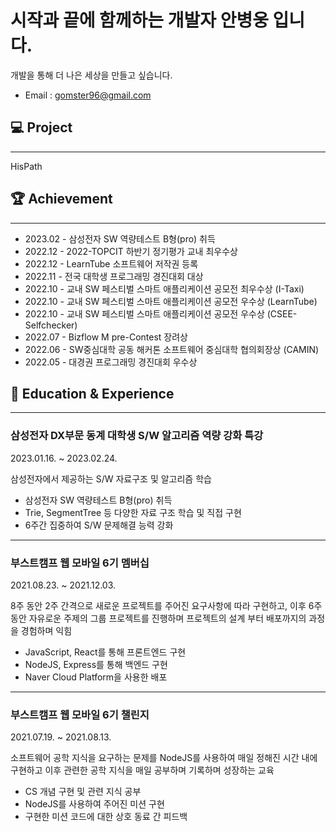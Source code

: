 # 시작과 끝에 함께하는 개발자 안병웅 입니다.
개발을 통해 더 나은 세상을 만들고 싶습니다. 
- Email : gomster96@gmail.com
## 💻 Project
---

HisPath

## 🏆 Achievement

---

- 2023.02 - 삼성전자 SW 역량테스트 B형(pro) 취득
- 2022.12 - 2022-TOPCIT 하반기 정기평가 교내 최우수상
- 2022.12 - LearnTube 소프트웨어 저작권 등록
- 2022.11 - 전국 대학생 프로그래밍 경진대회 대상
- 2022.10 - 교내 SW 페스티벌 스마트 애플리케이션 공모전 최우수상 (I-Taxi)
- 2022.10 - 교내 SW 페스티벌 스마트 애플리케이션 공모전 우수상 (LearnTube)
- 2022.10 - 교내 SW 페스티벌 스마트 애플리케이션 공모전 우수상 (CSEE-Selfchecker)
- 2022.07 - Bizflow M pre-Contest 장려상
- 2022.06 - SW중심대학 공동 해커톤 소프트웨어 중심대학 협의회장상 (CAMIN)
- 2022.05 - 대경권 프로그래밍 경진대회 우수상

## 📄 Education & Experience

---

### 삼성전자 DX부문           동계 대학생 S/W 알고리즘 역량 강화 특강

2023.01.16. ~ 2023.02.24.

삼성전자에서 제공하는 S/W 자료구조 및 알고리즘 학습

- 삼성전자 SW 역량테스트 B형(pro) 취득
- Trie, SegmentTree 등 다양한 자료 구조 학습 및 직접 구현
- 6주간 집중하여 S/W 문제해결 능력 강화

---

### 부스트캠프 웹 모바일      6기 멤버십

2021.08.23. ~ 2021.12.03.

8주 동안 2주 간격으로 새로운 프로젝트를 주어진 요구사항에 따라 구현하고, 이후 6주 동안 자유로운 주제의 그룹 프로젝트를 진행하며 프로젝트의 설계 부터 배포까지의 과정을 경험하며 익힘

- JavaScript, React를 통해 프론트엔드 구현
- NodeJS, Express를 통해 백엔드 구현
- Naver Cloud Platform을 사용한 배포

---

### 부스트캠프 웹 모바일      6기 챌린지

2021.07.19. ~ 2021.08.13.

소프트웨어 공학 지식을 요구하는 문제를 NodeJS를 사용하여 매일 정해진 시간 내에 구현하고 이후 관련한 공학 지식을 매일 공부하며 기록하며 성장하는 교육

- CS 개념 구현 및 관련 지식 공부
- NodeJS를 사용하여 주어진 미션 구현
- 구현한 미션 코드에 대한 상호 동료 간  피드백

